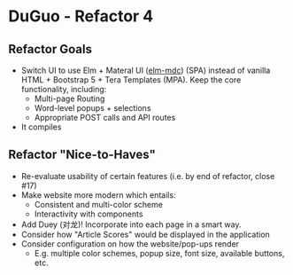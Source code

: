 # DuGuo - Refactor 4

## Refactor Goals
- Switch UI to use Elm + Materal UI ([elm-mdc](https://github.com/aforemny/elm-mdc)) (SPA) instead of vanilla HTML + Bootstrap 5 + Tera Templates (MPA). Keep the core functionality, including:
    - Multi-page Routing
    - Word-level popups + selections
    - Appropriate POST calls and API routes
- It compiles

## Refactor "Nice-to-Haves"
- Re-evaluate usability of certain features (i.e. by end of refactor, close #17)
- Make website more modern which entails:
    - Consistent and multi-color scheme
    - Interactivity with components
- Add Duey (对龙)! Incorporate into each page in a smart way.
- Consider how "Article Scores" would be displayed in the application
- Consider configuration on how the website/pop-ups render
    - E.g. multiple color schemes, popup size, font size, available buttons, etc.